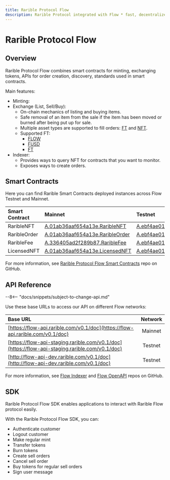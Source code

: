 ```yaml
---
title: Rarible Protocol Flow
description: Rarible Protocol integrated with Flow * fast, decentralized, and developer-friendly blockchain
---
```


# Rarible Protocol Flow

## Overview

Rarible Protocol Flow combines smart contracts for minting, exchanging tokens, APIs for order creation, discovery, standards used in smart contracts.

Main features:

* Minting:
* Exchange (List, Sell/Buy):
    * On-chain mechanics of listing and buying items.
    * Safe removal of an item from the sale if the item has been moved or burned after being put up for sale.
    * Multiple asset types are supported to fill orders: [FT](https://docs.onflow.org/core-contracts/flow-token/) and [NFT](https://docs.onflow.org/core-contracts/fungible-token/).
    * Supported FT:
        * [FLOW](https://docs.onflow.org/core-contracts/flow-token/)
        * [FUSD](https://docs.onflow.org/fusd/transactions/)
        * [FT](https://docs.onflow.org/core-contracts/fungible-token/)
* Indexer:
    * Provides ways to query NFT for contracts that you want to monitor.
    * Exposes ways to create orders.

## Smart Contracts

Here you can find Rarible Smart Contracts deployed instances across Flow Testnet and Mainnet.

| Smart Contract | Mainnet                                                                         | Testnet                                                                                                                                   |
|:---------------|:--------------------------------------------------------------------------------|:------------------------------------------------------------------------------------------------------------------------------------------|
| RaribleNFT | [A.01ab36aaf654a13e.RaribleNFT](https://flowscan.org/contract/A.01ab36aaf654a13e.RaribleNFT) | [A.ebf4ae01d1284af8.RaribleNFT](https://testnet.flowscan.org/contract/A.ebf4ae01d1284af8.RaribleNFT)                                      |
| RaribleOrder | [A.01ab36aaf654a13e.RaribleOrder](https://flowscan.org/contract/A.01ab36aaf654a13e.RaribleOrder) | [A.ebf4ae01d1284af8.RaribleOrder](https://testnet.flowscan.org/contract/A.ebf4ae01d1284af8.RaribleOrder)                                  |
| RaribleFee | [A.336405ad2f289b87.RaribleFee](https://flowscan.org/contract/A.336405ad2f289b87.RaribleFee) | [A.ebf4ae01d1284af8.RaribleFee](https://testnet.flowscan.org/contract/A.ebf4ae01d1284af8.RaribleFee)                                      |
| LicensedNFT | [A.01ab36aaf654a13e.LicensedNFT](https://flowscan.org/contract/A.01ab36aaf654a13e.LicensedNFT) | [A.ebf4ae01d1284af8.LicensedNFT](https://testnet.flowscan.org/contract/A.ebf4ae01d1284af8.LicensedNFT)                                    |

For more information, see [Rarible Protocol Flow Smart Contracts](https://github.com/rarible/flow-contracts) repo on GitHub.

## API Reference

--8<-- "docs/snippets/subject-to-change-api.md"

Use these base URLs to access our API on different Flow networks:

| Base URL                                                                                       | Network |
|:-----------------------------------------------------------------------------------------------|:-------:|
| [https://flow-api.rarible.com/v0.1/doc](https://flow-api.rarible.com/v0.1/doc)                 | Mainnet |
| [https://flow-api-staging.rarible.com/v0.1/doc](https://flow-api-staging.rarible.com/v0.1/doc) | Testnet |
| [http://flow-api-dev.rarible.com/v0.1/doc](http://flow-api-dev.rarible.com/v0.1/doc)           | Testnet |

For more information, see [Flow Indexer](https://github.com/rarible/flow-nft-indexer) and [Flow OpenAPI](https://github.com/rarible/flow-protocol-api) repos on GitHub.

## SDK

Rarible Protocol Flow SDK enables applications to interact with Rarible Flow protocol easily.

With the Rarible Protocol Flow SDK, you can:

* Authenticate customer
* Logout customer
* Make regular mint
* Transfer tokens
* Burn tokens
* Create sell orders
* Cancel sell order
* Buy tokens for regular sell orders
* Sign user message
